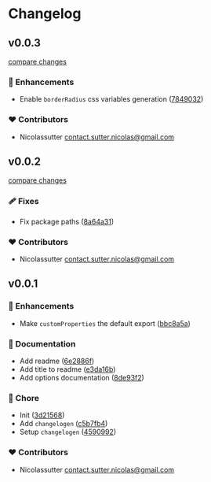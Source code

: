 # Changelog


## v0.0.3

[compare changes](https://github.com/nicolassutter/unocss-custom-properties/compare/v0.0.2...v0.0.3)

### 🚀 Enhancements

- Enable `borderRadius` css variables generation ([7849032](https://github.com/nicolassutter/unocss-custom-properties/commit/7849032))

### ❤️ Contributors

- Nicolassutter <contact.sutter.nicolas@gmail.com>

## v0.0.2

[compare changes](https://github.com/nicolassutter/unocss-custom-properties/compare/v0.0.1...v0.0.2)

### 🩹 Fixes

- Fix package paths ([8a64a31](https://github.com/nicolassutter/unocss-custom-properties/commit/8a64a31))

### ❤️ Contributors

- Nicolassutter <contact.sutter.nicolas@gmail.com>

## v0.0.1


### 🚀 Enhancements

- Make `customProperties` the default export ([bbc8a5a](https://github.com/nicolassutter/unocss-custom-properties/commit/bbc8a5a))

### 📖 Documentation

- Add readme ([6e2886f](https://github.com/nicolassutter/unocss-custom-properties/commit/6e2886f))
- Add title to readme ([e3da16b](https://github.com/nicolassutter/unocss-custom-properties/commit/e3da16b))
- Add options documentation ([8de93f2](https://github.com/nicolassutter/unocss-custom-properties/commit/8de93f2))

### 🏡 Chore

- Init ([3d21568](https://github.com/nicolassutter/unocss-custom-properties/commit/3d21568))
- Add `changelogen` ([c5b7fb4](https://github.com/nicolassutter/unocss-custom-properties/commit/c5b7fb4))
- Setup `changelogen` ([4590992](https://github.com/nicolassutter/unocss-custom-properties/commit/4590992))

### ❤️ Contributors

- Nicolassutter <contact.sutter.nicolas@gmail.com>

